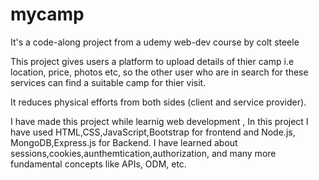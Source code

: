 # mycamp
It's a  code-along project from a udemy web-dev course by colt steele

This project gives users a platform to upload details of thier camp i.e location, price, photos etc, so the other user who are in 
search for these services can find a suitable camp for thier visit. 

It reduces physical efforts from both sides (client and service provider).

I have made this project while learnig web development , In this project I have used HTML,CSS,JavaScript,Bootstrap for frontend and Node.js, MongoDB,Express.js for Backend. I have learned about sessions,cookies,aunthemtication,authorization, and many more fundamental concepts like 
APIs, ODM, etc.

